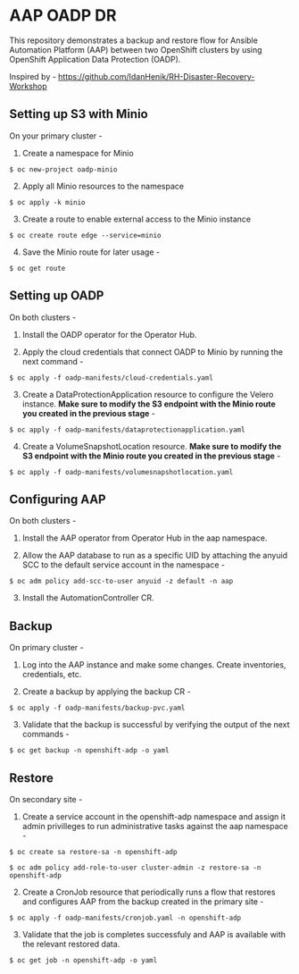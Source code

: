 # AAP OADP DR

This repository demonstrates a backup and restore flow for Ansible Automation Platform (AAP) between two OpenShift clusters by using OpenShift Application Data Protection (OADP).

Inspired by - https://github.com/IdanHenik/RH-Disaster-Recovery-Workshop

## Setting up S3 with Minio

On your primary cluster -

1. Create a namespace for Minio

```
$ oc new-project oadp-minio
```

2. Apply all Minio resources to the namespace

```
$ oc apply -k minio
```

3. Create a route to enable external access to the Minio instance

```
$ oc create route edge --service=minio
```

4. Save the Minio route for later usage -

```
$ oc get route
```

## Setting up OADP

On both clusters -

1. Install the OADP operator for the Operator Hub.

2. Apply the cloud credentials that connect OADP to Minio by running the next command -

```
$ oc apply -f oadp-manifests/cloud-credentials.yaml
```

3. Create a DataProtectionApplication resource to configure the Velero instance. **Make sure to modify the S3 endpoint with the Minio route you created in the previous stage** -

```
$ oc apply -f oadp-manifests/dataprotectionapplication.yaml
```

4. Create a VolumeSnapshotLocation resource. **Make sure to modify the S3 endpoint with the Minio route you created in the previous stage** -

```
$ oc apply -f oadp-manifests/volumesnapshotlocation.yaml
```

## Configuring AAP

On both clusters -

1. Install the AAP operator from Operator Hub in the aap namespace.

2. Allow the AAP database to run as a specific UID by attaching the anyuid SCC to the default service account in the namespace -

```
$ oc adm policy add-scc-to-user anyuid -z default -n aap
```

3. Install the AutomationController CR.

## Backup

On primary cluster -

1. Log into the AAP instance and make some changes. Create inventories, credentials, etc.

2. Create a backup by applying the backup CR -

```
$ oc apply -f oadp-manifests/backup-pvc.yaml
```

3. Validate that the backup is successful by verifying the output of the next commands -

```
$ oc get backup -n openshift-adp -o yaml
```

## Restore

On secondary site -

1. Create a service account in the openshift-adp namespace and assign it admin privilleges to run administrative tasks against the aap namespace -

```
$ oc create sa restore-sa -n openshift-adp

$ oc adm policy add-role-to-user cluster-admin -z restore-sa -n openshift-adp
```

2. Create a CronJob resource that periodically runs a flow that restores and configures AAP from the backup created in the primary site -

```
$ oc apply -f oadp-manifests/cronjob.yaml -n openshift-adp
```

3. Validate that the job is completes successfuly and AAP is available with the relevant restored data.

```
$ oc get job -n openshift-adp -o yaml
```
